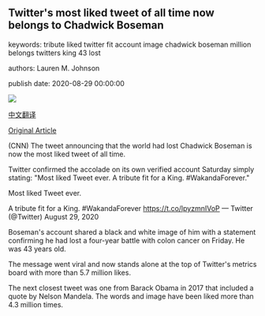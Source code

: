 ## Twitter's most liked tweet of all time now belongs to Chadwick Boseman

keywords: tribute liked twitter fit account image chadwick boseman million belongs twitters king 43 lost

authors: Lauren M. Johnson

publish date: 2020-08-29 00:00:00

![](https://cdn.cnn.com/cnnnext/dam/assets/200828233248-18-chadwick-boseman-super-tease.jpg)

[中文翻译](Twitter%27s%20most%20liked%20tweet%20of%20all%20time%20now%20belongs%20to%20Chadwick%20Boseman_zh.md)

[Original Article](https://edition.cnn.com/2020/08/29/us/most-liked-tweet-of-all-time-chadwick-boseman-trnd/index.html)

(CNN) The tweet announcing that the world had lost Chadwick Boseman is now the most liked tweet of all time.

Twitter confirmed the accolade on its own verified account Saturday simply stating: "Most liked Tweet ever. A tribute fit for a King. \#WakandaForever."

Most liked Tweet ever.



A tribute fit for a King. \#WakandaForever https://t.co/lpyzmnIVoP — Twitter (@Twitter) August 29, 2020

Boseman's account shared a black and white image of him with a statement confirming he had lost a four-year battle with colon cancer on Friday. He was 43 years old.

The message went viral and now stands alone at the top of Twitter's metrics board with more than 5.7 million likes.

The next closest tweet was one from Barack Obama in 2017 that included a quote by Nelson Mandela. The words and image have been liked more than 4.3 million times.